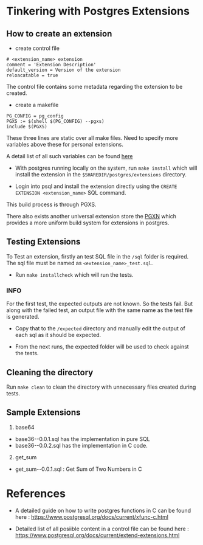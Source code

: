 # Tinkering with Postgres Extensions

## How to create an extension

- create control file

```control
# <extension_name> extension
comment = 'Extension Description'
default_version = Version of the extension
reloacatable = true
```

The control file contains some metadata regarding the extension to be created.

- create a makefile

```make
PG_CONFIG = pg_config
PGXS := $(shell $(PG_CONFIG) --pgxs)
include $(PGXS)
```

These three lines are static over all make files. Need to specify more variables above these for personal extensions.

A detail list of all such variables can be found [here](https://www.postgresql.org/docs/current/extend-pgxs.html)

- With postgres running locally on the system, run `make install` which will install the extension in the `$SHAREDIR/postgres/extensions` directory. 

- Login into psql and install the extension directly using the `CREATE EXTENSION <extension_name>` SQL command.

This build process is through PGXS. 

There also exists another universal extension store the [PGXN](https://pgxn.org) which provides a more uniform build system for extensions in postgres.

## Testing Extensions

To Test an extension, firstly an test SQL file in the `/sql` folder is required. The sql file must be named as `<extension_name>_test.sql`. 

- Run `make installcheck` which will run the tests.

### INFO 
For the first test, the expected outputs are not known. So the tests fail. But along with the failed test, an output file with the same name as the test file is generated. 

- Copy that to the `/expected` directory and manually edit the output of each sql as it should be expected.

- From the next runs, the expected folder will be used to check against the tests.


## Cleaning the directory

Run `make clean` to clean the directory with unnecessary files created during tests.


## Sample Extensions

1. base64
  - base36--0.0.1.sql has the implementation in pure SQL
  - base36--0.0.2.sql has the implementation in C code.

2. get_sum
  - get_sum--0.0.1.sql : Get Sum of Two Numbers in C

# References

- A detailed guide on how to write postgres functions in C can be found here : https://www.postgresql.org/docs/current/xfunc-c.html

- Detailed list of all posiible content in a control file can be found here : https://www.postgresql.org/docs/current/extend-extensions.html